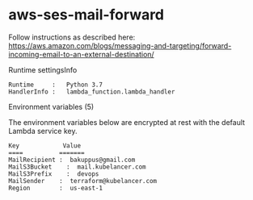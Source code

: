 # aws-ses-mail-forward
Follow instructions as described here: https://aws.amazon.com/blogs/messaging-and-targeting/forward-incoming-email-to-an-external-destination/

Runtime settingsInfo
```
Runtime     :   Python 3.7
HandlerInfo :   lambda_function.lambda_handler
```

Environment variables (5)

The environment variables below are encrypted at rest with the default Lambda service key.
```
Key            Value
====          =======
MailRecipient :	 bakuppus@gmail.com
MailS3Bucket	:  mail.kubelancer.com
MailS3Prefix	:  devops
MailSender	  :  terraform@kubelancer.com
Region	      :  us-east-1
```
